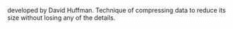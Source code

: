 developed by David Huffman.
Technique of compressing data to reduce its size without losing any of the details.
